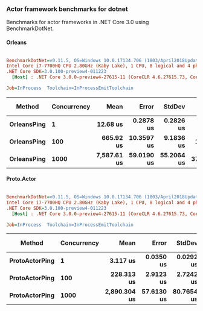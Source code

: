 ### Actor framework benchmarks for dotnet

Benchmarks for actor frameworks in .NET Core 3.0 using BenchmarkDotNet.


#### Orleans

``` ini

BenchmarkDotNet=v0.11.5, OS=Windows 10.0.17134.706 (1803/April2018Update/Redstone4)
Intel Core i7-7700HQ CPU 2.80GHz (Kaby Lake), 1 CPU, 8 logical and 4 physical cores
.NET Core SDK=3.0.100-preview4-011223
  [Host] : .NET Core 3.0.0-preview4-27615-11 (CoreCLR 4.6.27615.73, CoreFX 4.700.19.21213), 64bit RyuJIT

Job=InProcess  Toolchain=InProcessEmitToolchain  

```
|      Method | Concurrency |        Mean |      Error |     StdDev |    Gen 0 |   Gen 1 | Gen 2 |  Allocated |
|------------ |------------ |------------:|-----------:|-----------:|---------:|--------:|------:|-----------:|
| **OrleansPing** |           **1** |    **12.68 us** |  **0.2878 us** |  **0.2826 us** |   **0.1068** |       **-** |     **-** |    **1.72 KB** |
| **OrleansPing** |         **100** |   **665.92 us** | **10.3597 us** |  **9.1836 us** |  **13.6719** |       **-** |     **-** |  **173.57 KB** |
| **OrleansPing** |        **1000** | **7,587.61 us** | **59.0190 us** | **55.2064 us** | **375.0000** | **54.6875** |     **-** | **1742.26 KB** |



#### Proto.Actor

``` ini

BenchmarkDotNet=v0.11.5, OS=Windows 10.0.17134.706 (1803/April2018Update/Redstone4)
Intel Core i7-7700HQ CPU 2.80GHz (Kaby Lake), 1 CPU, 8 logical and 4 physical cores
.NET Core SDK=3.0.100-preview4-011223
  [Host] : .NET Core 3.0.0-preview4-27615-11 (CoreCLR 4.6.27615.73, CoreFX 4.700.19.21213), 64bit RyuJIT

Job=InProcess  Toolchain=InProcessEmitToolchain  

```
|         Method | Concurrency |         Mean |      Error |     StdDev |    Gen 0 | Gen 1 | Gen 2 |  Allocated |
|--------------- |------------ |-------------:|-----------:|-----------:|---------:|------:|------:|-----------:|
| **ProtoActorPing** |           **1** |     **3.117 us** |  **0.0350 us** |  **0.0292 us** |   **0.0496** |     **-** |     **-** |    **1.13 KB** |
| **ProtoActorPing** |         **100** |   **228.313 us** |  **2.9123 us** |  **2.7242 us** |   **9.0332** |     **-** |     **-** |  **114.98 KB** |
| **ProtoActorPing** |        **1000** | **2,890.304 us** | **57.6130 us** | **80.7654 us** | **125.0000** |     **-** |     **-** | **1148.59 KB** |
